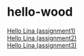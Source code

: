 # hello-wood

<a href="https://zx2470.github.io/hello-wood/assignments/assignment01/2/HousesOrMuseums.html">Hello Lina (assignment1)</a>
<br>
<a href="https://zx2470.github.io/hello-wood/assignments/assignment02/HousesOrMuseums02.html">Hello Lina (assignment2)</a>
<br>
<a href="https://zx2470.github.io/hello-wood/assignments/assignment02/HousesOrMuseums03.html">Hello Lina (assignment3)</a>


